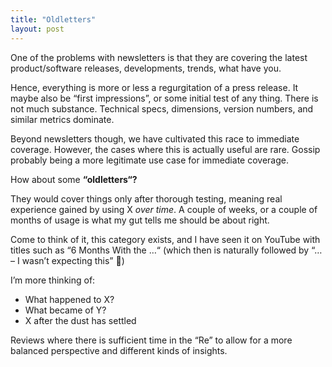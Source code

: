 ```yaml
---
title: "Oldletters"
layout: post
---
```


One of the problems with newsletters is that they are covering the latest product/software releases, developments, trends, what have you. 

Hence, everything is more or less a regurgitation of a press release. It maybe also be “first impressions”, or some initial test of any thing. There is not much substance. Technical specs, dimensions, version numbers, and similar metrics dominate. 

Beyond newsletters though, we have cultivated this race to immediate coverage. However, the cases where this is actually useful are rare. Gossip probably being a more legitimate use case for immediate coverage.

How about some **“oldletters“?**

They would cover things only after thorough testing, meaning real experience gained by using X _over time_. A couple of weeks, or a couple of months of usage is what my gut tells me should be about right. 

Come to think of it, this category exists, and I have seen it on YouTube with titles such as “6 Months With the …“ (which then is naturally followed by “… – I wasn’t expecting this” 🤦)

I’m more thinking of: 

- What happened to X?
- What became of Y?
- X after the dust has settled

Reviews where there is sufficient time in the “Re” to allow for a more balanced perspective and different kinds of insights.




